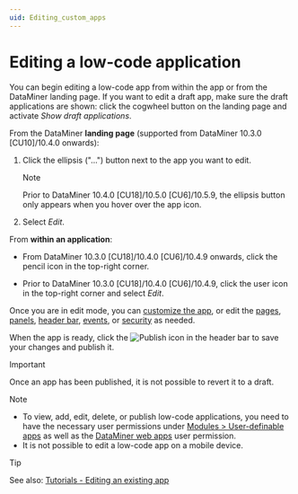 ```yaml
---
uid: Editing_custom_apps
---
```


# Editing a low-code application

You can begin editing a low-code app from within the app or from the DataMiner landing page. If you want to edit a draft app, make sure the draft applications are shown: click the cogwheel button on the landing page and activate *Show draft applications*.

From the DataMiner **landing page** (supported from DataMiner 10.3.0 [CU10]/10.4.0 onwards<!-- RN 37830 -->):

1. Click the ellipsis ("...") button next to the app you want to edit.

   > [!NOTE]
   > Prior to DataMiner 10.4.0 [CU18]/10.5.0 [CU6]/10.5.9<!--RN 43226-->, the ellipsis button only appears when you hover over the app icon.

1. Select *Edit*.

From **within an application**:

- From DataMiner 10.3.0 [CU18]/10.4.0 [CU6]/10.4.9 onwards<!--RN 40077-->, click the pencil icon in the top-right corner.

- Prior to DataMiner 10.3.0 [CU18]/10.4.0 [CU6]/10.4.9, click the user icon in the top-right corner and select *Edit*.

Once you are in edit mode, you can [customize the app](xref:LowCodeApps_Layout#customizing-the-icon-and-color-of-an-app), or edit the [pages](xref:LowCodeApps_page_config), [panels](xref:LowCodeApps_panel_config), [header bar](xref:LowCodeApps_header_config), [events](xref:LowCodeApps_event_config), or [security](xref:LowCodeApps_security_config) as needed.

When the app is ready, click the ![Publish](~/dataminer/images/AppPublishIcon.png) icon in the header bar to save your changes and publish it.

> [!IMPORTANT]
> Once an app has been published, it is not possible to revert it to a draft.

> [!NOTE]
>
> - To view, add, edit, delete, or publish low-code applications, you need to have the necessary user permissions under [Modules > User-definable apps](xref:DataMiner_user_permissions#modules--user-definable-apps) as well as the [DataMiner web apps](xref:DataMiner_user_permissions#general--dataminer-web-apps) user permission.
> - It is not possible to edit a low-code app on a mobile device.<!-- RN 39036 -->

> [!TIP]
> See also: [Tutorials - Editing an existing app](xref:Tutorial_Apps_Edit_Existing_App)
